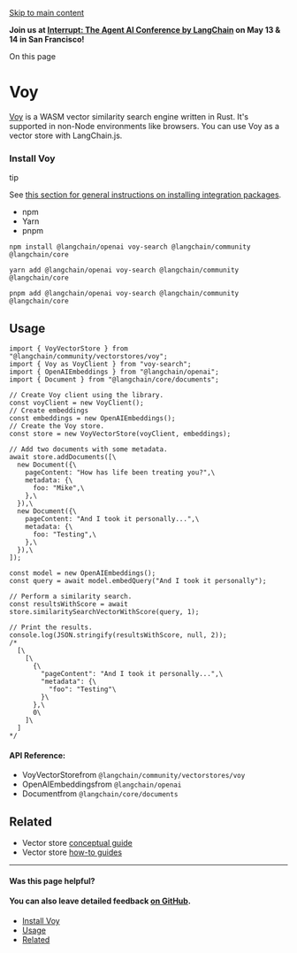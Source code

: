[Skip to main content](https://js.langchain.com/docs/integrations/vectorstores/voy/#__docusaurus_skipToContent_fallback)

**Join us at [Interrupt: The Agent AI Conference by LangChain](https://interrupt.langchain.com/) on May 13 & 14 in San Francisco!**

On this page

# Voy

[Voy](https://github.com/tantaraio/voy) is a WASM vector similarity search engine written in Rust.
It's supported in non-Node environments like browsers. You can use Voy as a vector store with LangChain.js.

### Install Voy [​](https://js.langchain.com/docs/integrations/vectorstores/voy/\#install-voy "Direct link to Install Voy")

tip

See [this section for general instructions on installing integration packages](https://js.langchain.com/docs/how_to/installation#installing-integration-packages).

- npm
- Yarn
- pnpm

```codeBlockLines_AdAo
npm install @langchain/openai voy-search @langchain/community @langchain/core

```

```codeBlockLines_AdAo
yarn add @langchain/openai voy-search @langchain/community @langchain/core

```

```codeBlockLines_AdAo
pnpm add @langchain/openai voy-search @langchain/community @langchain/core

```

## Usage [​](https://js.langchain.com/docs/integrations/vectorstores/voy/\#usage "Direct link to Usage")

```codeBlockLines_AdAo
import { VoyVectorStore } from "@langchain/community/vectorstores/voy";
import { Voy as VoyClient } from "voy-search";
import { OpenAIEmbeddings } from "@langchain/openai";
import { Document } from "@langchain/core/documents";

// Create Voy client using the library.
const voyClient = new VoyClient();
// Create embeddings
const embeddings = new OpenAIEmbeddings();
// Create the Voy store.
const store = new VoyVectorStore(voyClient, embeddings);

// Add two documents with some metadata.
await store.addDocuments([\
  new Document({\
    pageContent: "How has life been treating you?",\
    metadata: {\
      foo: "Mike",\
    },\
  }),\
  new Document({\
    pageContent: "And I took it personally...",\
    metadata: {\
      foo: "Testing",\
    },\
  }),\
]);

const model = new OpenAIEmbeddings();
const query = await model.embedQuery("And I took it personally");

// Perform a similarity search.
const resultsWithScore = await store.similaritySearchVectorWithScore(query, 1);

// Print the results.
console.log(JSON.stringify(resultsWithScore, null, 2));
/*
  [\
    [\
      {\
        "pageContent": "And I took it personally...",\
        "metadata": {\
          "foo": "Testing"\
        }\
      },\
      0\
    ]\
  ]
*/

```

#### API Reference:

- VoyVectorStorefrom `@langchain/community/vectorstores/voy`
- OpenAIEmbeddingsfrom `@langchain/openai`
- Documentfrom `@langchain/core/documents`

## Related [​](https://js.langchain.com/docs/integrations/vectorstores/voy/\#related "Direct link to Related")

- Vector store [conceptual guide](https://js.langchain.com/docs/concepts/#vectorstores)
- Vector store [how-to guides](https://js.langchain.com/docs/how_to/#vectorstores)

* * *

#### Was this page helpful?

#### You can also leave detailed feedback [on GitHub](https://github.com/langchain-ai/langchainjs/issues/new?assignees=&labels=03+-+Documentation&projects=&template=documentation.yml&title=DOC%3A+%3CIssue+related+to+/docs/integrations/vectorstores/voy/%3E).

- [Install Voy](https://js.langchain.com/docs/integrations/vectorstores/voy/#install-voy)
- [Usage](https://js.langchain.com/docs/integrations/vectorstores/voy/#usage)
- [Related](https://js.langchain.com/docs/integrations/vectorstores/voy/#related)